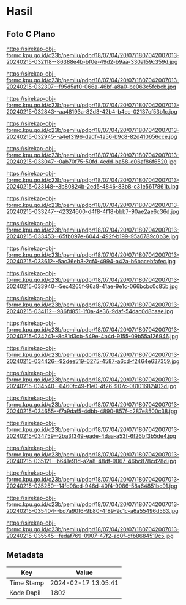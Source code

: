 # Hasil

## Foto C Plano

https://sirekap-obj-formc.kpu.go.id/c23b/pemilu/pdpr/18/07/04/20/07/1807042007013-20240215-032118--86388e4b-bf0e-49d2-b9aa-330a159c359d.jpg

https://sirekap-obj-formc.kpu.go.id/c23b/pemilu/pdpr/18/07/04/20/07/1807042007013-20240215-032307--f95d5af0-066a-46bf-a8a0-be063c5fcbcb.jpg

https://sirekap-obj-formc.kpu.go.id/c23b/pemilu/pdpr/18/07/04/20/07/1807042007013-20240215-032843--aa48193a-82d3-42b4-b4ec-02137cf53b1c.jpg

https://sirekap-obj-formc.kpu.go.id/c23b/pemilu/pdpr/18/07/04/20/07/1807042007013-20240215-032945--a4ef3196-dadf-4a56-b9c8-82d410656cce.jpg

https://sirekap-obj-formc.kpu.go.id/c23b/pemilu/pdpr/18/07/04/20/07/1807042007013-20240215-033047--0ab70f75-50fd-4edd-ba58-d06af86f6520.jpg

https://sirekap-obj-formc.kpu.go.id/c23b/pemilu/pdpr/18/07/04/20/07/1807042007013-20240215-033148--3b80824b-2ed5-4846-83b8-c31e5617861b.jpg

https://sirekap-obj-formc.kpu.go.id/c23b/pemilu/pdpr/18/07/04/20/07/1807042007013-20240215-033247--42324600-d4f8-4f18-bbb7-90ae2ae6c36d.jpg

https://sirekap-obj-formc.kpu.go.id/c23b/pemilu/pdpr/18/07/04/20/07/1807042007013-20240215-033453--65fb097e-6044-492f-b199-95a6789c0b3e.jpg

https://sirekap-obj-formc.kpu.go.id/c23b/pemilu/pdpr/18/07/04/20/07/1807042007013-20240215-033612--5ac36eb3-2cf4-4994-a42a-b6bacebfafec.jpg

https://sirekap-obj-formc.kpu.go.id/c23b/pemilu/pdpr/18/07/04/20/07/1807042007013-20240215-033940--5ec4265f-96a8-41ae-9e1c-066bcbc0c85b.jpg

https://sirekap-obj-formc.kpu.go.id/c23b/pemilu/pdpr/18/07/04/20/07/1807042007013-20240215-034112--986fd851-1f0a-4e36-9daf-54dac0d8caae.jpg

https://sirekap-obj-formc.kpu.go.id/c23b/pemilu/pdpr/18/07/04/20/07/1807042007013-20240215-034241--8c81d3cb-549e-4b4d-9155-09b55a126946.jpg

https://sirekap-obj-formc.kpu.go.id/c23b/pemilu/pdpr/18/07/04/20/07/1807042007013-20240215-034426--92dee519-6275-4587-a6cd-f2464e637359.jpg

https://sirekap-obj-formc.kpu.go.id/c23b/pemilu/pdpr/18/07/04/20/07/1807042007013-20240215-034540--6460fc49-f1e0-4f26-907c-08101682402d.jpg

https://sirekap-obj-formc.kpu.go.id/c23b/pemilu/pdpr/18/07/04/20/07/1807042007013-20240215-034655--f7a9daf5-4dbb-4890-857f-c287e8500c38.jpg

https://sirekap-obj-formc.kpu.go.id/c23b/pemilu/pdpr/18/07/04/20/07/1807042007013-20240215-034759--2ba3f349-eade-4daa-a53f-6f26bf3b5de4.jpg

https://sirekap-obj-formc.kpu.go.id/c23b/pemilu/pdpr/18/07/04/20/07/1807042007013-20240215-035121--b641e91d-a2a8-48df-9067-46bc878cd28d.jpg

https://sirekap-obj-formc.kpu.go.id/c23b/pemilu/pdpr/18/07/04/20/07/1807042007013-20240215-035250--14fd98ed-946d-40f4-9086-58a64851bc91.jpg

https://sirekap-obj-formc.kpu.go.id/c23b/pemilu/pdpr/18/07/04/20/07/1807042007013-20240215-035404--bd7a90f6-9b80-4f89-9c1c-a6a55496d563.jpg

https://sirekap-obj-formc.kpu.go.id/c23b/pemilu/pdpr/18/07/04/20/07/1807042007013-20240215-035545--fedaf769-0907-47f2-ac0f-dfb8684519c5.jpg


## Metadata

| Key        | Value               |
| ---------- | ------------------- |
| Time Stamp | 2024-02-17 13:05:41 |
| Kode Dapil | 1802                |



